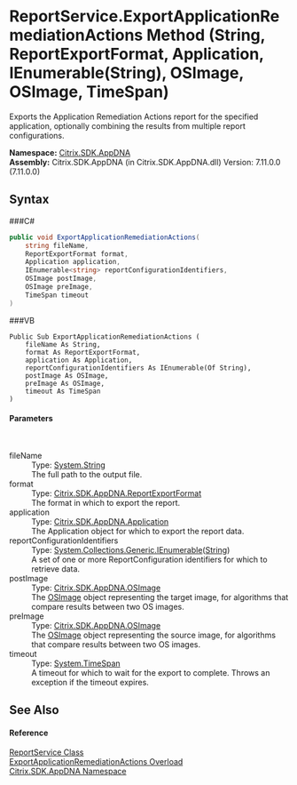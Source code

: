 # ReportService.ExportApplicationRemediationActions Method (String, ReportExportFormat, Application, IEnumerable(String), OSImage, OSImage, TimeSpan)
 

Exports the Application Remediation Actions report for the specified application, optionally combining the results from multiple report configurations.

**Namespace:**&nbsp;<a href="N_Citrix_SDK_AppDNA">Citrix.SDK.AppDNA</a><br />**Assembly:**&nbsp;Citrix.SDK.AppDNA (in Citrix.SDK.AppDNA.dll) Version: 7.11.0.0 (7.11.0.0)

## Syntax

###C#
```csharp
public void ExportApplicationRemediationActions(
	string fileName,
	ReportExportFormat format,
	Application application,
	IEnumerable<string> reportConfigurationIdentifiers,
	OSImage postImage,
	OSImage preImage,
	TimeSpan timeout
)
```

###VB
```vbnet
Public Sub ExportApplicationRemediationActions ( 
	fileName As String,
	format As ReportExportFormat,
	application As Application,
	reportConfigurationIdentifiers As IEnumerable(Of String),
	postImage As OSImage,
	preImage As OSImage,
	timeout As TimeSpan
)
```


#### Parameters
&nbsp;<dl><dt>fileName</dt><dd>Type: <a href="http://msdn2.microsoft.com/en-us/library/s1wwdcbf" target="_blank">System.String</a><br />The full path to the output file.</dd><dt>format</dt><dd>Type: <a href="T_Citrix_SDK_AppDNA_ReportExportFormat">Citrix.SDK.AppDNA.ReportExportFormat</a><br />The format in which to export the report.</dd><dt>application</dt><dd>Type: <a href="T_Citrix_SDK_AppDNA_Application">Citrix.SDK.AppDNA.Application</a><br />The Application object for which to export the report data.</dd><dt>reportConfigurationIdentifiers</dt><dd>Type: <a href="http://msdn2.microsoft.com/en-us/library/9eekhta0" target="_blank">System.Collections.Generic.IEnumerable</a>(<a href="http://msdn2.microsoft.com/en-us/library/s1wwdcbf" target="_blank">String</a>)<br />A set of one or more ReportConfiguration identifiers for which to retrieve data.</dd><dt>postImage</dt><dd>Type: <a href="T_Citrix_SDK_AppDNA_OSImage">Citrix.SDK.AppDNA.OSImage</a><br />The <a href="T_Citrix_SDK_AppDNA_OSImage">OSImage</a> object representing the target image, for algorithms that compare results between two OS images.</dd><dt>preImage</dt><dd>Type: <a href="T_Citrix_SDK_AppDNA_OSImage">Citrix.SDK.AppDNA.OSImage</a><br />The <a href="T_Citrix_SDK_AppDNA_OSImage">OSImage</a> object representing the source image, for algorithms that compare results between two OS images.</dd><dt>timeout</dt><dd>Type: <a href="http://msdn2.microsoft.com/en-us/library/269ew577" target="_blank">System.TimeSpan</a><br />A timeout for which to wait for the export to complete. Throws an exception if the timeout expires.</dd></dl>

## See Also


#### Reference
<a href="T_Citrix_SDK_AppDNA_ReportService">ReportService Class</a><br /><a href="Overload_Citrix_SDK_AppDNA_ReportService_ExportApplicationRemediationActions">ExportApplicationRemediationActions Overload</a><br /><a href="N_Citrix_SDK_AppDNA">Citrix.SDK.AppDNA Namespace</a><br />